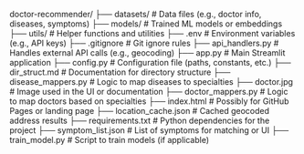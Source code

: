 doctor-recommender/
├── datasets/                    # Data files (e.g., doctor info, diseases, symptoms)
├── models/                      # Trained ML models or embeddings
├── utils/                       # Helper functions and utilities
├── .env                         # Environment variables (e.g., API keys)
├── .gitignore                   # Git ignore rules
├── api_handlers.py             # Handles external API calls (e.g., geocoding)
├── app.py                      # Main Streamlit application
├── config.py                   # Configuration file (paths, constants, etc.)
├── dir_struct.md               # Documentation for directory structure
├── disease_mappers.py          # Logic to map diseases to specialties
├── doctor.jpg                  # Image used in the UI or documentation
├── doctor_mappers.py           # Logic to map doctors based on specialties
├── index.html                  # Possibly for GitHub Pages or landing page
├── location_cache.json         # Cached geocoded address results
├── requirements.txt            # Python dependencies for the project
├── symptom_list.json           # List of symptoms for matching or UI
├── train_model.py              # Script to train models (if applicable)
